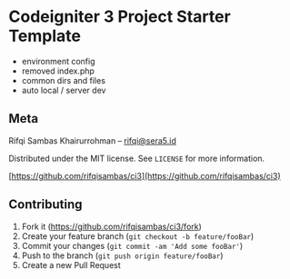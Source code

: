 # Codeigniter 3 Project Starter Template

- environment config
- removed index.php
- common dirs and files
- auto local / server dev

## Meta

Rifqi Sambas Khairurrohman – rifqi@sera5.id

Distributed under the MIT license. See ``LICENSE`` for more information.

[https://github.com/rifqisambas/ci3](https://github.com/rifqisambas/ci3)

## Contributing

1. Fork it (<https://github.com/rifqisambas/ci3/fork>)
2. Create your feature branch (`git checkout -b feature/fooBar`)
3. Commit your changes (`git commit -am 'Add some fooBar'`)
4. Push to the branch (`git push origin feature/fooBar`)
5. Create a new Pull Request
